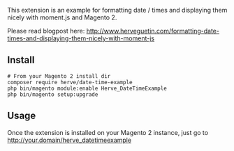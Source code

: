 This extension is an example for formatting date / times and displaying them nicely with moment.js and Magento 2.

Please read blogpost here: http://www.herveguetin.com/formatting-date-times-and-displaying-them-nicely-with-moment-js

## Install

```
# From your Magento 2 install dir
composer require herve/date-time-example
php bin/magento module:enable Herve_DateTimeExample
php bin/magento setup:upgrade
```

## Usage

Once the extension is installed on your Magento 2 instance, just go to http://your.domain/herve_datetimeexample
